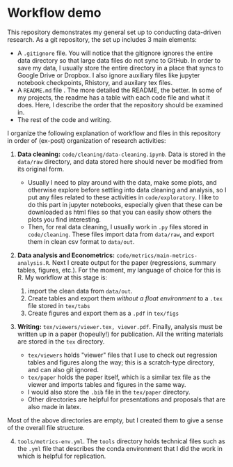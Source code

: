 # Workflow demo

This repository demonstrates my general set up to conducting data-driven research. As a git repository, the set up includes 3 main elements:

* A ``.gitignore`` file. You will notice that the gitignore ignores the entire data directory so that large data files do not sync to GitHub. In order to save my data, I usually store the entire directory in a place that syncs to Google Drive or Dropbox. I also ignore auxiliary files like jupyter notebook checkpoints, Rhistory, and auxilary tex files.
* A ``README.md`` file . The more detailed the README, the better. In some of my projects, the readme has a table with each code file and what it does. Here, I describe the order that the repository should be examined in.
* The rest of the code and writing.

I organize the following explanation of workflow and files in this repository in order of (ex-post) organization of research activities:

1. **Data cleaning:** ``code/cleaning/data-cleaning.ipynb``. Data is stored in the ``data/raw`` directory, and data stored here should never be modified from its original form. 
	* Usually I need to play around with the data, make some plots, and otherwise explore before settling into data cleaning and analysis, so I put any files related to these activities in ``code/exploratory``. I like to do this part in jupyter notebooks, especially given that these can be downloaded as html files so that you can easily show others the plots you find interesting.
	* Then, for real data cleaning, I usually work in ``.py`` files stored in ``code/cleaning``. These files import data from ``data/raw``, and export them in clean csv format to ``data/out``.

2. **Data analysis and Econometrics:** ``code/metrics/main-metrics-analysis.R``. Next I create output for the paper (regressions, summary tables, figures, etc.). For the moment, my language of choice for this is R. My workflow at this stage is:
	1. import the clean data from ``data/out``.
	2. Create tables and export them _without a float environment_ to a ``.tex`` file stored in ``tex/tabs``
	3. Create figures and export them as a ``.pdf`` in ``tex/figs``

3. **Writing:** ``tex/viewers/viewer.tex, viewer.pdf``. Finally, analysis must be written up in a paper (hopeully!) for publication. All the writing materials are stored in the ``tex`` directory.
	* ``tex/viewers`` holds "viewer" files that I use to check out regression tables and figures along the way; this is a scratch-type directory, and can also git ignored.
	* ``tex/paper`` holds the paper itself, which is a similar tex file as the viewer and imports tables and figures in the same way. 
	* I would also store the ``.bib`` file in the ``tex/paper`` directory.
	* Other directories are helpful for presentations and proposals that are also made in latex.

Most of the above directories are empty, but I created them to give a sense of the overall file structure.

4. ``tools/metrics-env.yml``. The ``tools`` directory holds technical files such as the ``.yml`` file that describes the conda environment that I did the work in which is helpful for replication.



